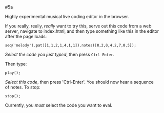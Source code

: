 #5a

Highly experimental musical live coding editor in the browser.

If you really, really, _really_ want to try this, serve out this
code from a web server, navigate to index.html, and then type
something like this in the editor after the page loads:

```
seq('melody').pat([1,1,2,1,4,1,1]).notes([0,2,0,4,2,7,0,5]);
```

_Select the code you just typed_, then press `Ctrl-Enter`.

Then type:

```
play();
```

_Select this code_, then press 'Ctrl-Enter'. You should now hear a sequence
of notes. To stop:

```
stop();
```

Currently, you _must_ select the code you want to eval.
